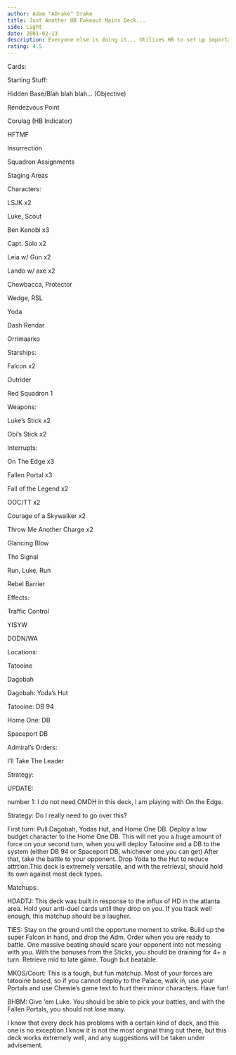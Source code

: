 ```yaml
---
author: Adam "ADrake" Drake
title: Just Another HB Fakeout Mains Deck...
side: Light
date: 2001-02-13
description: Everyone else is doing it... Utilizes HB to set up important systems. Recycles big destinies for opportunistic battles and retrieval.
rating: 4.5
---
```

Cards: 

Starting Stuff:
Hidden Base/Blah blah blah... (Objective)
Rendezvous Point
Corulag (HB Indicator)
HFTMF
Insurrection
Squadron Assignments
Staging Areas

Characters:
LSJK x2
Luke, Scout 
Ben Kenobi x3
Capt. Solo x2
Leia w/ Gun x2
Lando w/ axe x2
Chewbacca, Protector
Wedge, RSL
Yoda
Dash Rendar
Orrimaarko

Starships:
Falcon x2
Outrider
Red Squadron 1

Weapons:
Luke’s Stick x2
Obi’s Stick x2

Interrupts:
On The Edge x3
Fallen Portal x3
Fall of the Legend x2
OOC/TT x2
Courage of a Skywalker x2
Throw Me Another Charge x2
Glancing Blow
The Signal
Run, Luke, Run
Rebel Barrier

Effects:
Traffic Control
YISYW
DODN/WA

Locations:
Tatooine
Dagobah
Dagobah: Yoda’s Hut
Tatooine: DB 94
Home One: DB
Spaceport DB

Admiral’s Orders:
I’ll Take The Leader


Strategy: 

UPDATE: 
number 1: I do not need OMDH in this deck, I am playing with On the Edge. 

Strategy: Do I really need to go over this?

First turn: Pull Dagobah, Yodas Hut, and Home One DB. Deploy a low budget character to the Home One DB. This will net you a huge amount of force on your second turn, when you will deploy Tatooine and a DB to the system (either DB 94 or Spaceport DB, whichever one you can get) After that, take the battle to your opponent. Drop Yoda to the Hut to reduce attrtion.This deck is extremely versatile, and with the retrieval, should hold its own against most deck types.

Matchups:

HDADTJ: This deck was built in response to the influx of HD in the atlanta area. Hold your anti-duel cards until they drop on you. If you track well enough, this matchup should be a laugher.

TIES: Stay on the ground until the opportune moment to strike. Build up the super Falcon in hand, and drop the Adm. Order when you are ready to battle. One massive beating should scare your opponent into not messing with you. With the bonuses from the Sticks, you should be draining for 4+ a turn. Retrieve mid to late game. Tough but beatable.

MKOS/Court: This is a tough, but fun matchup. Most of your forces are tatooine based, so if you cannot deploy to the Palace, walk in, use your Portals and use Chewie’s game text to hurt their minor characters. Have fun!

BHBM: Give ’em Luke. You should be able to pick your battles, and with the Fallen Portals, you should not lose many. 

I know that every deck has problems with a certain kind of deck, and this one is no exception.I know it is not the most original thing out there, but this deck works extremely well, and any suggestions will be taken under advisement.   